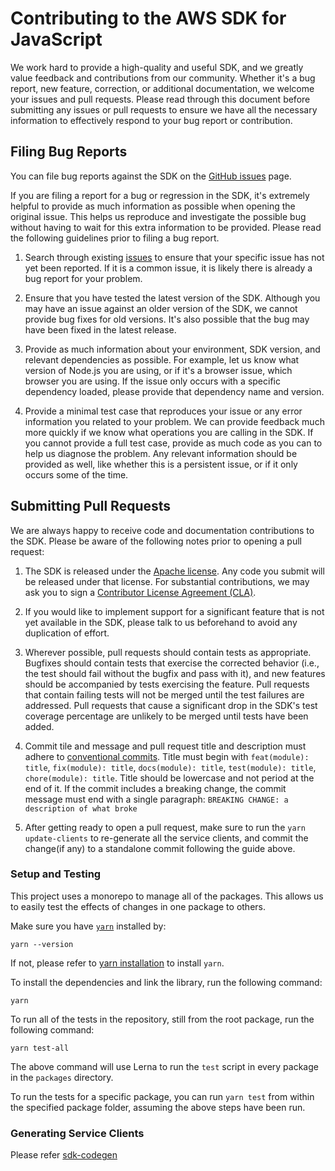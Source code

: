 # Contributing to the AWS SDK for JavaScript

We work hard to provide a high-quality and useful SDK, and we greatly value
feedback and contributions from our community. Whether it's a bug report,
new feature, correction, or additional documentation, we welcome your issues
and pull requests. Please read through this document before submitting any
issues or pull requests to ensure we have all the necessary information to
effectively respond to your bug report or contribution.

## Filing Bug Reports

You can file bug reports against the SDK on the [GitHub issues][issues] page.

If you are filing a report for a bug or regression in the SDK, it's extremely
helpful to provide as much information as possible when opening the original
issue. This helps us reproduce and investigate the possible bug without having
to wait for this extra information to be provided. Please read the following
guidelines prior to filing a bug report.

1. Search through existing [issues][] to ensure that your specific issue has
   not yet been reported. If it is a common issue, it is likely there is
   already a bug report for your problem.

2. Ensure that you have tested the latest version of the SDK. Although you
   may have an issue against an older version of the SDK, we cannot provide
   bug fixes for old versions. It's also possible that the bug may have been
   fixed in the latest release.

3. Provide as much information about your environment, SDK version, and
   relevant dependencies as possible. For example, let us know what version
   of Node.js you are using, or if it's a browser issue, which browser you
   are using. If the issue only occurs with a specific dependency loaded,
   please provide that dependency name and version.

4. Provide a minimal test case that reproduces your issue or any error
   information you related to your problem. We can provide feedback much
   more quickly if we know what operations you are calling in the SDK. If
   you cannot provide a full test case, provide as much code as you can
   to help us diagnose the problem. Any relevant information should be provided
   as well, like whether this is a persistent issue, or if it only occurs
   some of the time.

## Submitting Pull Requests

We are always happy to receive code and documentation contributions to the SDK.
Please be aware of the following notes prior to opening a pull request:

1. The SDK is released under the [Apache license][license]. Any code you submit
   will be released under that license. For substantial contributions, we may
   ask you to sign a [Contributor License Agreement (CLA)][cla].

2. If you would like to implement support for a significant feature that is not
   yet available in the SDK, please talk to us beforehand to avoid any
   duplication of effort.

3. Wherever possible, pull requests should contain tests as appropriate.
   Bugfixes should contain tests that exercise the corrected behavior (i.e., the
   test should fail without the bugfix and pass with it), and new features
   should be accompanied by tests exercising the feature. Pull requests that
   contain failing tests will not be merged until the test failures are addressed.
   Pull requests that cause a significant drop in the SDK's test coverage
   percentage are unlikely to be merged until tests have been added.

4. Commit tile and message and pull request title and description must adhere to
   [conventional commits][conventional commits]. Title must begin with `feat(module): title`,
   `fix(module): title`, `docs(module): title`, `test(module): title`, `chore(module): title`.
   Title should be lowercase and not period at the end of it. If the commit includes
   a breaking change, the commit message must end with a single paragraph: `BREAKING CHANGE: a description of what broke`

5. After getting ready to open a pull request, make sure to run the `yarn update-clients`
   to re-generate all the service clients, and commit the change(if any) to a
   standalone commit following the guide above.

### Setup and Testing

This project uses a monorepo to manage all of the packages.
This allows us to easily test the effects of changes in one package to others.

Make sure you have [`yarn`](https://yarnpkg.com/en/) installed by:

```
yarn --version
```

If not, please refer to [yarn installation](https://yarnpkg.com/en/docs/install#mac-stable) to install `yarn`.

To install the dependencies and link the library, run the following command:

```
yarn
```

To run all of the tests in the repository, still from the root package, run the following command:

```
yarn test-all
```

The above command will use Lerna to run the `test` script in every package in the `packages` directory.

To run the tests for a specific package, you can run `yarn test` from within the specified package folder, assuming the above steps have been run.

### Generating Service Clients

Please refer [sdk-codegen](./codegen/sdk-codegen/README.md)

[issues]: https://github.com/aws/aws-sdk-js-v3/issues
[pr]: https://github.com/aws/aws-sdk-js-v3/pulls
[license]: http://aws.amazon.com/apache2.0/
[cla]: http://en.wikipedia.org/wiki/Contributor_License_Agreement
[aws service models]: https://github.com/aws/aws-sdk-js-v3/tree/master/models
[conventional commits]: https://www.conventionalcommits.org/
